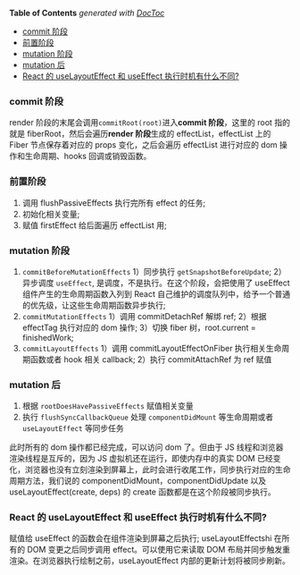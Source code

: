<!-- START doctoc generated TOC please keep comment here to allow auto update -->
<!-- DON'T EDIT THIS SECTION, INSTEAD RE-RUN doctoc TO UPDATE -->
**Table of Contents**  *generated with [DocToc](https://github.com/thlorenz/doctoc)*

- [commit 阶段](#commit-%E9%98%B6%E6%AE%B5)
- [前置阶段](#%E5%89%8D%E7%BD%AE%E9%98%B6%E6%AE%B5)
- [mutation 阶段](#mutation-%E9%98%B6%E6%AE%B5)
- [mutation 后](#mutation-%E5%90%8E)
- [React 的 useLayoutEffect 和 useEffect 执行时机有什么不同?](#react-%E7%9A%84-uselayouteffect-%E5%92%8C-useeffect-%E6%89%A7%E8%A1%8C%E6%97%B6%E6%9C%BA%E6%9C%89%E4%BB%80%E4%B9%88%E4%B8%8D%E5%90%8C)

<!-- END doctoc generated TOC please keep comment here to allow auto update -->

### commit 阶段

render 阶段的末尾会调用`commitRoot(root)`进入**commit 阶段**，这里的 root 指的就是 fiberRoot，然后会遍历**render 阶段**生成的 effectList，effectList 上的 Fiber 节点保存着对应的 props 变化，之后会遍历 effectList 进行对应的 dom 操作和生命周期、hooks 回调或销毁函数。

### 前置阶段

1. 调用 flushPassiveEffects 执行完所有 effect 的任务;
2. 初始化相关变量;
3. 赋值 firstEffect 给后面遍历 effectList 用;

### mutation 阶段

1. `commitBeforeMutationEffects`
   1）同步执行 `getSnapshotBeforeUpdate`;
   2）异步调度 `useEffect`, 是调度，不是执行。在这个阶段，会把使用了 useEffect 组件产生的生命周期函数入列到 React 自己维护的调度队列中，给予一个普通的优先级，让这些生命周期函数异步执行;
2. `commitMutationEffects`
   1）调用 commitDetachRef 解绑 ref;
   2）根据 effectTag 执行对应的 dom 操作;
   3）切换 fiber 树，root.current = finishedWork;
3. `commitLayoutEffects`
   1）调用 commitLayoutEffectOnFiber 执行相关生命周期函数或者 hook 相关 callback;
   2）执行 commitAttachRef 为 ref 赋值

### mutation 后

1. 根据 `rootDoesHavePassiveEffects` 赋值相关变量
2. 执行 `flushSyncCallbackQueue` 处理 `componentDidMount` 等生命周期或者 `useLayoutEffect` 等同步任务

此时所有的 dom 操作都已经完成，可以访问 dom 了。但由于 JS 线程和浏览器渲染线程是互斥的，因为 JS 虚拟机还在运行，即使内存中的真实 DOM 已经变化，浏览器也没有立刻渲染到屏幕上，此时会进行收尾工作，同步执行对应的生命周期方法，我们说的 componentDidMount，componentDidUpdate 以及 useLayoutEffect(create, deps) 的 create 函数都是在这个阶段被同步执行。

### React 的 useLayoutEffect 和 useEffect 执行时机有什么不同?

赋值给 useEffect 的函数会在组件渲染到屏幕之后执行;
useLayoutEffectshi 在所有的 DOM 变更之后同步调用 effect。可以使用它来读取 DOM 布局并同步触发重渲染。在浏览器执行绘制之前，useLayoutEffect 内部的更新计划将被同步刷新。
